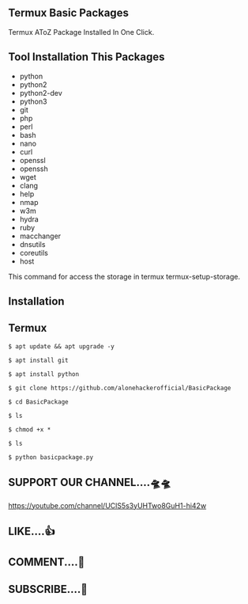 ## Termux Basic Packages 

Termux  AToZ Package Installed In One Click.
      
## Tool Installation This Packages
 
 -  python
 -  python2
 -  python2-dev
 -  python3
 -  git
 -  php 
 -  perl 
 -  bash
 -  nano
 -  curl
 -  openssl
 -  openssh
 -  wget
 -  clang
 -  help
 -  nmap
 -  w3m
 -  hydra
 -  ruby
 -  macchanger
 -  dnsutils
 -  coreutils
 -  host


This command for access the storage in termux 
termux-setup-storage.


## Installation 
 
## Termux
   ```
   $ apt update && apt upgrade -y
   ```
   ```
   $ apt install git 
   ```
   ```
   $ apt install python 
   ```
   ```
   $ git clone https://github.com/alonehackerofficial/BasicPackage
   ```
   ```
   $ cd BasicPackage
   ```
   ```
   $ ls
   ```
   ```
   $ chmod +x *
   ```
   ```
   $ ls
   ```
   ```
   $ python basicpackage.py
   ```


## SUPPORT OUR CHANNEL....🛸🛸



https://youtube.com/channel/UClS5s3yUHTwo8GuH1-hi42w

## LIKE....👍

## COMMENT....💬 

## SUBSCRIBE....💝
